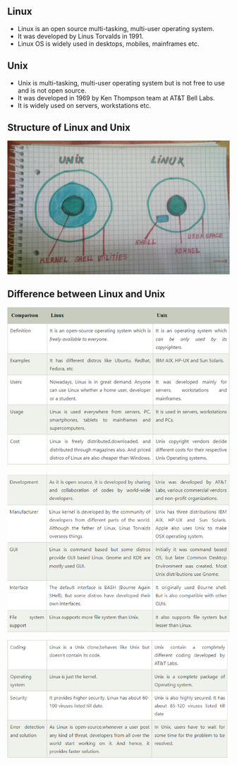 ## Linux

-   Linux is an open source multi-tasking, multi-user operating system.
-   It was developed by Linus Torvalds in 1991.
-   Linux OS is widely used in desktops, mobiles, mainframes etc.

## Unix

-   Unix is multi-tasking, multi-user operating system but is not free to use and is not open source.
-   It was developed in 1969 by Ken Thompson team at AT&T Bell Labs.
-   It is widely used on servers, workstations etc.

## Structure of Linux and Unix

![What are the very fundamental differences in architecture between Unix and Linux? - Unix & Linux Stack Exchange](media/aca95560bb5a684748611173a173e1df.jpeg)

## Difference between Linux and Unix

![](media/cda1d59094c26ab7e2e04651996e6e03.png)

![](media/2c8d19ee95baef244feeeb5afd4af50a.png)

![](media/f555884d7dbe137a10788fdf72a0206f.png)
